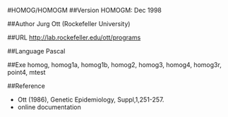 #HOMOG/HOMOGM
##Version
HOMOGM: Dec 1998

##Author
Jurg Ott (Rockefeller University)

##URL
http://lab.rockefeller.edu/ott/programs

##Language
Pascal

##Exe
homog, homog1a, homog1b, homog2, homog3, homog4, homog3r, point4, mtest

##Reference
* Ott (1986), Genetic Epidemiology, Suppl,1,251-257.
* online documentation

